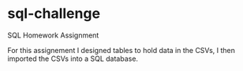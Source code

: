# sql-challenge
SQL Homework Assignment 

For this assignement I designed tables to hold data in the CSVs, I then imported the CSVs into a SQL database.
